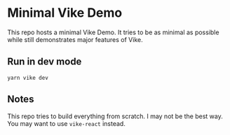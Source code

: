 # Minimal Vike Demo

This repo hosts a minimal Vike Demo. It tries to be as minimal as possible while
still demonstrates major features of Vike.

## Run in dev mode

```
yarn vike dev
```

## Notes

This repo tries to build everything from scratch. I may not be the best way. You
may want to use `vike-react` instead.
